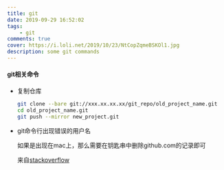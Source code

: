 ```yaml
---
title: git
date: 2019-09-29 16:52:02
tags: 
    - git
comments: true
cover: https://i.loli.net/2019/10/23/NtCopZqmeBSKOl1.jpg
description: some git commands
---
```


#### git相关命令

* 复制仓库
    ```bash
    git clone --bare git://xxx.xx.xx.xx/git_repo/old_project_name.git
    cd old_project_name.git
    git push --mirror new_project.git
    ```


* git命令行出现错误的用户名

    如果是出现在mac上，那么需要在钥匙串中删除github.com的记录即可

    来自[stackoverflow](https://stackoverflow.com/questions/21615431/git-pushes-with-wrong-user-from-terminal)

